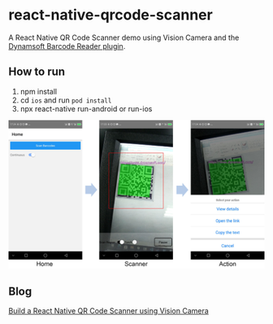 # react-native-qrcode-scanner

A React Native QR Code Scanner demo using Vision Camera and the [Dynamsoft Barcode Reader plugin](https://github.com/tony-xlh/vision-camera-dynamsoft-barcode-reader).

## How to run

1. npm install
2. cd `ios` and run `pod install`
3. npx react-native run-android or run-ios

![](qr-code-scanner.jpg)

## Blog

[Build a React Native QR Code Scanner using Vision Camera](https://www.dynamsoft.com/codepool/react-native-qr-code-scanner-vision-camera.html)


